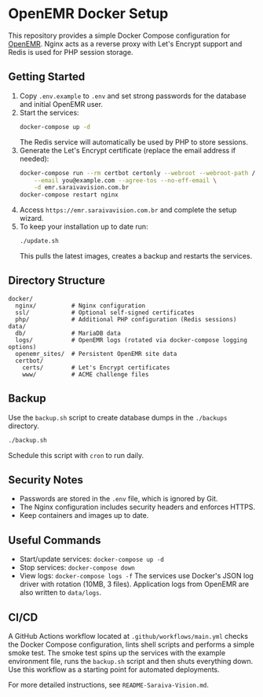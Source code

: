 # OpenEMR Docker Setup

This repository provides a simple Docker Compose configuration for [OpenEMR](https://www.open-emr.org/). Nginx acts as a reverse proxy with Let's Encrypt support and Redis is used for PHP session storage.

## Getting Started

1. Copy `.env.example` to `.env` and set strong passwords for the database and initial OpenEMR user.
2. Start the services:
   ```bash
   docker-compose up -d
   ```
   The Redis service will automatically be used by PHP to store sessions.
3. Generate the Let's Encrypt certificate (replace the email address if needed):
   ```bash
   docker-compose run --rm certbot certonly --webroot --webroot-path /var/www/certbot \
       --email you@example.com --agree-tos --no-eff-email \
       -d emr.saraivavision.com.br
   docker-compose restart nginx
   ```
4. Access `https://emr.saraivavision.com.br` and complete the setup wizard.
5. To keep your installation up to date run:
   ```bash
   ./update.sh
   ```
   This pulls the latest images, creates a backup and restarts the services.

## Directory Structure

```
docker/
  nginx/          # Nginx configuration
  ssl/            # Optional self‑signed certificates
  php/            # Additional PHP configuration (Redis sessions)
data/
  db/             # MariaDB data
  logs/           # OpenEMR logs (rotated via docker-compose logging options)
  openemr_sites/  # Persistent OpenEMR site data
  certbot/
    certs/        # Let's Encrypt certificates
    www/          # ACME challenge files
```

## Backup

Use the `backup.sh` script to create database dumps in the `./backups` directory.

```bash
./backup.sh
```

Schedule this script with `cron` to run daily.

## Security Notes

- Passwords are stored in the `.env` file, which is ignored by Git.
- The Nginx configuration includes security headers and enforces HTTPS.
- Keep containers and images up to date.

## Useful Commands

- Start/update services: `docker-compose up -d`
- Stop services: `docker-compose down`
- View logs: `docker-compose logs -f`
  The services use Docker's JSON log driver with rotation (10MB, 3 files).
  Application logs from OpenEMR are also written to `data/logs`.

## CI/CD

A GitHub Actions workflow located at `.github/workflows/main.yml` checks the
Docker Compose configuration, lints shell scripts and performs a simple smoke
test. The smoke test spins up the services with the example environment file,
runs the `backup.sh` script and then shuts everything down. Use this workflow as
a starting point for automated deployments.

For more detailed instructions, see `README-Saraiva-Vision.md`.

